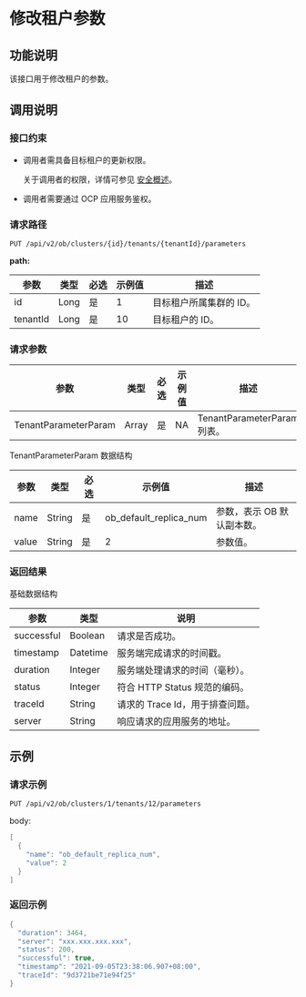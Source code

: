 修改租户参数
===========================



功能说明
-------------------------

该接口用于修改租户的参数。

调用说明
-------------------------

### 接口约束

* 调用者需具备目标租户的更新权限。

  关于调用者的权限，详情可参见 [安全概述](../../300.ob-cloud-platform/300.userguide-features/700.system-management-features/300.security-overview.md)。


* 调用者需要通过 OCP 应用服务鉴权。






### 请求路径

`PUT /api/v2/ob/clusters/{id}/tenants/{tenantId}/parameters`

**path:**


|    参数    |  类型  | 必选 | 示例值 |      描述       |
|----------|------|----|-----|---------------|
| id       | Long | 是  | 1   | 目标租户所属集群的 ID。 |
| tenantId | Long | 是  | 10  | 目标租户的 ID。     |



### 请求参数



|          参数          |  类型   | 必选 | 示例值 |            描述            |
|----------------------|-------|----|-----|--------------------------|
| TenantParameterParam | Array | 是  | NA  | TenantParameterParam 列表。 |



TenantParameterParam 数据结构


|  参数   |   类型   | 必选 |          示例值           |       描述        |
|-------|--------|----|------------------------|-----------------|
| name  | String | 是  | ob_default_replica_num | 参数，表示 OB 默认副本数。 |
| value | String | 是  | 2                      | 参数值。            |



### 返回结果

基础数据结构


|     参数     |    类型    |          说明           |
|------------|----------|-----------------------|
| successful | Boolean  | 请求是否成功。               |
| timestamp  | Datetime | 服务端完成请求的时间戳。          |
| duration   | Integer  | 服务端处理请求的时间（毫秒）。       |
| status     | Integer  | 符合 HTTP Status 规范的编码。 |
| traceId    | String   | 请求的 Trace Id，用于排查问题。  |
| server     | String   | 响应请求的应用服务的地址。         |



示例
-----------------------

### 请求示例

`PUT /api/v2/ob/clusters/1/tenants/12/parameters`

body:

```java
[
  {
    "name": "ob_default_replica_num",
    "value": 2
  }
]
```



### 返回示例

```java
{
  "duration": 3464,
  "server": "xxx.xxx.xxx.xxx",
  "status": 200,
  "successful": true,
  "timestamp": "2021-09-05T23:38:06.907+08:00",
  "traceId": "9d3721be71e94f25"
}
```
